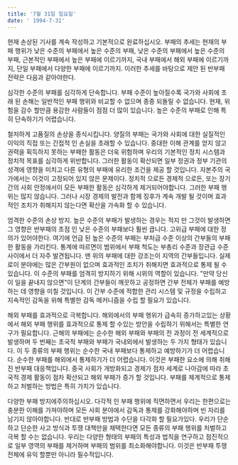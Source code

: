 ```yaml
---
title: '7월 31일 일요일'
date: ' 1994-7-31'
---
```

현재 손상된 기사를 계속 작성하고 기본적으로 완료하십시오. 부패의 추세는 현재의 부패 행위가 낮은 수준의 부패에서 ​​높은 수준의 부패, 낮은 수준의 부패에서 ​​높은 수준의 부패, 근본적인 부패에서 ​​높은 부패에 이르기까지, 국내 부패에서 ​​해외 부패에 이르기까지, 단일 부패에서 ​​다양한 부패에 이르기까지. 이러한 추세를 바탕으로 제안 된 반부패 전략은 다음과 같아야한다.

심각한 수준의 부패를 심각하게 단속합니다. 부패 수준이 높아질수록 국가와 사회에 초래 된 손해는 일반적인 부패 행위와 비교할 수 없으며 종종 되돌릴 수 없습니다. 현재, 위험을 감수 할만큼 용감한 사람들이 점점 더 많이 있습니다. 높은 수준의 부패로 인해 특히 단속하기가 어렵습니다.

철저하게 고품질의 손상을 종식시킵니다. 양질의 부패는 국가와 사회에 대한 실질적인 이익의 직접 또는 간접적 인 손실을 초래할 수 있습니다. 중대한 이해 관계를 얻지 않고 권력을 획득하지 못하는 부패한 활동은 더욱 위험하며 우리의 기본적인 정치 시스템과 정치적 목표를 심각하게 위반합니다. 그러한 활동이 확산되면 일부 정권과 정부 기관의 성격에 영향을 미치고 다른 유형의 부패에 유리한 조건을 제공 할 것입니다. 자본주의 국가에서는 이것이 고정되어 있지 않은 문제이다. 정치적 으로든 경제적 으로든, 또는 장기간의 사회 안정에서이 모든 부패한 활동은 심각하게 제거되어야합니다. 그러한 부패 행위는 많지 않습니다. 그러나 시장 경제의 발전과 함께 징후가 계속 개발 될 것이며 효과적인 조치가 취해지지 않는다면 확산을 가속화 할 수 있습니다.

엄격한 수준의 손상 방지. 높은 수준의 부패가 발생하는 경우는 적지 만 그것이 발생하면 그 영향은 반부패의 초점 인 낮은 수준의 부패보다 훨씬 큽니다. 고위급 부패에 대한 정의가 있어야한다. 여기에 언급 된 높은 수준의 부패는 부처급 수준 이상의 간부들의 부패한 활동을 가리킨다. 통계에 따르면이 범위에서 부패 척도는 부총리 수준과 장관급 수준 사이에서 더 자주 발견됩니다. 맨 위의 부패에 대한 강조는이 지역의 간부들입니다. 실제로이 분야에는 많은 간부원이 없으며 효과적인 조치가 취해지면 효과적으로 통제 될 수 있습니다. 이 수준의 부패를 엄격히 방지하기 위해 시위의 역할이 있습니다. "만약 당신이 일을 끝내지 않으면"이 단계의 간부들이 깨끗하고 공정하면 간부 전체가 부패를 예방하는 데 영향을 미칠 것입니다. 이 간부 수준에 적합한 관리 시스템 및 규정을 수립하고 지속적인 감독을 위해 특별한 감독 메커니즘을 수립 할 필요가 있습니다.

해외 부패를 효과적으로 극복합니다. 해외에서의 부패 행위가 급속히 증가하고있는 상황에서 해외 부패 행위를 효과적으로 통제 할 수있는 방안을 수립하기 위해서는 특별한 연구가 필요합니다. 근해의 부패에는 순수한 해외 부패와 부패의 전 과정이 전 세계적으로 발생하며 두 번째는 초국적 부패와 부패가 국내외에서 발생하는 두 가지 형태가 있습니다. 이 두 종류의 부패 행위는 순수한 국내 부패보다 통제하고 예방하기가 더 어렵습니다. 순수한 부패를 해외에서 통제하기가 더 어렵습니다. 이것은 부패한 요소에 의해 취해진 반부패 대응책입니다. 중국 사회가 개방화되고 경제가 점차 세계로 나아감에 따라 초국적 경제 활동이 점차 확산되고 해외 부패가 증가 할 것입니다. 부패를 체계적으로 통제하고 처벌하는 방법은 특히 가치가 있습니다.

다양한 부패 방지에주의하십시오. 다각적 인 부패 행위에 직면하면서 우리는 한편으로는 충분한 이해를 가져야하며 모든 사회 분야에서 감독과 통제를 강화해야하며 빈 자리를 남기지 않아야합니다. 반대로 반부패 방법과 수단을 다각화 할 필요가있다. 우리가 단순하고 단순한 사고 방식과 투쟁 대책만을 채택한다면 모든 종류의 부패 행위를 처벌하고 극복 할 수는 없습니다. 우리는 다양한 형태의 부패의 특성과 법칙을 연구하고 점진적으로 일부 영역의 부패를 제거하며 부패의 범위를 최소화해야합니다. 이것은 반부패 투쟁 전체에 유익 할뿐만 아니라 필수적입니다.
